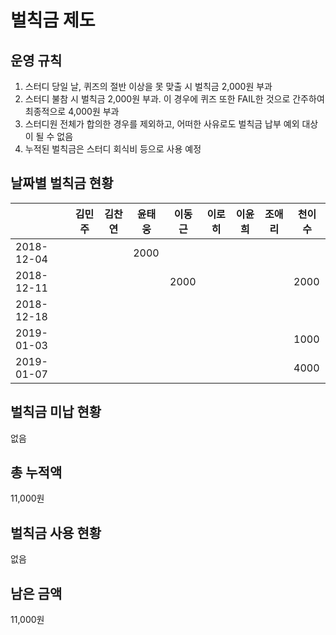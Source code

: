 # 벌칙금 제도

## 운영 규칙

1. 스터디 당일 날, 퀴즈의 절반 이상을 못 맞출 시 벌칙금 2,000원 부과
2. 스터디 불참 시 벌칙금 2,000원 부과. 이 경우에 퀴즈 또한 FAIL한 것으로 간주하여 최종적으로 4,000원 부과
3. 스터디원 전체가 합의한 경우를 제외하고, 어떠한 사유로도 벌칙금 납부 예외 대상이 될 수 없음
4. 누적된 벌칙금은 스터디 회식비 등으로 사용 예정

## 날짜별 벌칙금 현황

|            |  김민주  |  김찬연  |  윤태웅  |  이동근  |  이로히  |  이윤희  |  조애리  |  천이수  |
| ---------- |  ----  |  ----  |  ----  |  ----  |  ----  |  ----  |  ----  |  ----  |
| 2018-12-04 |        |        |  2000  |        |        |        |        |        |
| 2018-12-11 |        |        |        |  2000  |        |        |        |  2000  |
| 2018-12-18 |        |        |        |        |        |        |        |        |
| 2019-01-03 |        |        |        |        |        |        |        |  1000  |
| 2019-01-07 |        |        |        |        |        |        |        |  4000  |

## 벌칙금 미납 현황

없음

## 총 누적액

11,000원

## 벌칙금 사용 현황

없음

## 남은 금액

11,000원
